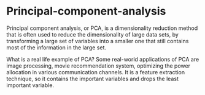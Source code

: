 # Principal-component-analysis
Principal component analysis, or PCA, is a dimensionality reduction method that is often used to reduce the dimensionality of large data sets, by transforming a large set of variables into a smaller one that still contains most of the information in the large set.


What is a real life example of PCA?
Some real-world applications of PCA are image processing, movie recommendation system, optimizing the power allocation in various communication channels. It is a feature extraction technique, so it contains the important variables and drops the least important variable.
